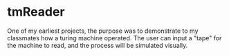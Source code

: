 # tmReader

One of my earliest projects, the purpose was to demonstrate to my classmates how a turing machine operated. 
The user can input a "tape" for the machine to read, and the process will be simulated visually.
